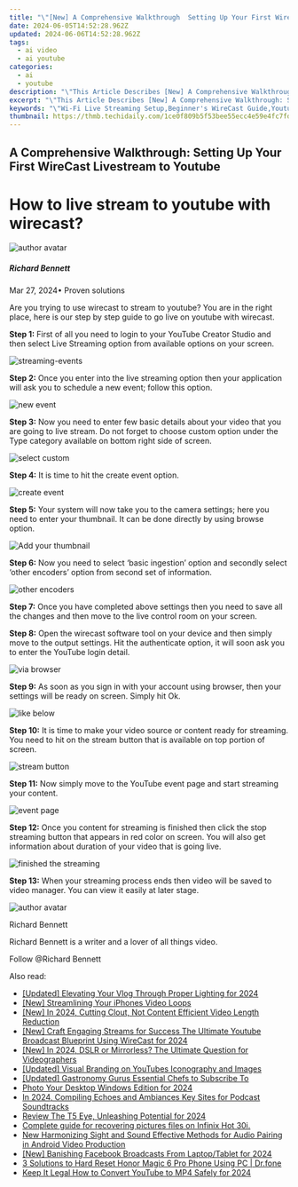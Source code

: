 ```yaml
---
title: "\"[New] A Comprehensive Walkthrough  Setting Up Your First WireCast Livestream to Youtube for 2024\""
date: 2024-06-05T14:52:28.962Z
updated: 2024-06-06T14:52:28.962Z
tags:
  - ai video
  - ai youtube
categories:
  - ai
  - youtube
description: "\"This Article Describes [New] A Comprehensive Walkthrough: Setting Up Your First WireCast Livestream to Youtube for 2024\""
excerpt: "\"This Article Describes [New] A Comprehensive Walkthrough: Setting Up Your First WireCast Livestream to Youtube for 2024\""
keywords: "\"Wi-Fi Live Streaming Setup,Beginner's WireCast Guide,Youtube Live Broadcasting,Initial Livestream Configuration,First-Time WireCast YouTube,Stream to YouTube Easy Steps,Starting WireCast on Youtube\""
thumbnail: https://thmb.techidaily.com/1ce0f809b5f53bee55ecc4e59e4fc7fd703e674d56363d25b6490a7057e74118.jpg
---
```


## A Comprehensive Walkthrough: Setting Up Your First WireCast Livestream to Youtube

# How to live stream to youtube with wirecast?

![author avatar](https://images.wondershare.com/filmora/article-images/richard-bennett.jpg)

##### Richard Bennett

 Mar 27, 2024• Proven solutions

 Are you trying to use wirecast to stream to youtube? You are in the right place, here is our step by step guide to go live on youtube with wirecast.

**Step 1:** First of all you need to login to your YouTube Creator Studio and then select Live Streaming option from available options on your screen.

![streaming-events ](https://images.wondershare.com/filmora/article-images/streaming-events.jpg)

**Step 2:** Once you enter into the live streaming option then your application will ask you to schedule a new event; follow this option.

![new event ](https://images.wondershare.com/filmora/article-images/new-event.jpg)

**Step 3:** Now you need to enter few basic details about your video that you are going to live stream. Do not forget to choose custom option under the Type category available on bottom right side of screen.

![ select custom](https://images.wondershare.com/filmora/article-images/select-custom.jpg)

**Step 4:** It is time to hit the create event option.

![create event ](https://images.wondershare.com/filmora/article-images/create-event.jpg)

**Step 5:** Your system will now take you to the camera settings; here you need to enter your thumbnail. It can be done directly by using browse option.

![ Add your thumbnail](https://images.wondershare.com/filmora/article-images/add-your-thumbnail.jpg)

**Step 6:** Now you need to select ‘basic ingestion’ option and secondly select ‘other encoders’ option from second set of information.

![ other encoders](https://images.wondershare.com/filmora/article-images/other-encoders.jpg)

**Step 7:** Once you have completed above settings then you need to save all the changes and then move to the live control room on your screen.

**Step 8:** Open the wirecast software tool on your device and then simply move to the output settings. Hit the authenticate option, it will soon ask you to enter the YouTube login detail.

![via browser ](https://images.wondershare.com/filmora/article-images/via-browser.jpg)

**Step 9:** As soon as you sign in with your account using browser, then your settings will be ready on screen. Simply hit Ok.

![ like below ](https://images.wondershare.com/filmora/article-images/like-below.jpg)

**Step 10:** It is time to make your video source or content ready for streaming. You need to hit on the stream button that is available on top portion of screen.

![ stream button](https://images.wondershare.com/filmora/article-images/stream-button.jpg)

**Step 11:** Now simply move to the YouTube event page and start streaming your content.

![event page ](https://images.wondershare.com/filmora/article-images/event-page.jpg)

**Step 12:** Once you content for streaming is finished then click the stop streaming button that appears in red color on screen. You will also get information about duration of your video that is going live.

![finished the streaming ](https://images.wondershare.com/filmora/article-images/finished-the-streaming.jpg)

**Step 13:** When your streaming process ends then video will be saved to video manager. You can view it easily at later stage.

![author avatar](https://images.wondershare.com/filmora/article-images/richard-bennett.jpg)

Richard Bennett

Richard Bennett is a writer and a lover of all things video.

Follow @Richard Bennett

<span class="atpl-alsoreadstyle">Also read:</span>
<div><ul>
<li><a href="https://facebook-video-share.techidaily.com/updated-elevating-your-vlog-through-proper-lighting-for-2024/"><u>[Updated] Elevating Your Vlog Through Proper Lighting for 2024</u></a></li>
<li><a href="https://facebook-video-share.techidaily.com/new-streamlining-your-iphones-video-loops/"><u>[New] Streamlining Your iPhones Video Loops</u></a></li>
<li><a href="https://facebook-video-share.techidaily.com/new-in-2024-cutting-clout-not-content-efficient-video-length-reduction/"><u>[New] In 2024, Cutting Clout, Not Content  Efficient Video Length Reduction</u></a></li>
<li><a href="https://facebook-video-share.techidaily.com/new-craft-engaging-streams-for-success-the-ultimate-youtube-broadcast-blueprint-using-wirecast-for-2024/"><u>[New] Craft Engaging Streams for Success  The Ultimate Youtube Broadcast Blueprint Using WireCast for 2024</u></a></li>
<li><a href="https://facebook-video-share.techidaily.com/new-in-2024-dslr-or-mirrorless-the-ultimate-question-for-videographers/"><u>[New] In 2024, DSLR or Mirrorless? The Ultimate Question for Videographers</u></a></li>
<li><a href="https://facebook-video-share.techidaily.com/updated-visual-branding-on-youtubes-iconography-and-images/"><u>[Updated] Visual Branding on YouTubes  Iconography and Images</u></a></li>
<li><a href="https://facebook-video-share.techidaily.com/updated-gastronomy-gurus-essential-chefs-to-subscribe-to/"><u>[Updated] Gastronomy Gurus  Essential Chefs to Subscribe To</u></a></li>
<li><a href="https://screen-mirroring-recording.techidaily.com/photo-your-desktop-windows-edition-for-2024/"><u>Photo Your Desktop  Windows Edition for 2024</u></a></li>
<li><a href="https://sound-optimizing.techidaily.com/in-2024-compiling-echoes-and-ambiances-key-sites-for-podcast-soundtracks/"><u>In 2024, Compiling Echoes and Ambiances Key Sites for Podcast Soundtracks</u></a></li>
<li><a href="https://extra-support.techidaily.com/review-the-t5-eye-unleashing-potential-for-2024/"><u>Review  The T5 Eye, Unleashing Potential for 2024</u></a></li>
<li><a href="https://phone-solutions.techidaily.com/complete-guide-for-recovering-pictures-files-on-infinix-hot-30i-by-fonelab-android-recover-pictures/"><u>Complete guide for recovering pictures files on Infinix Hot 30i.</u></a></li>
<li><a href="https://sound-tweaking.techidaily.com/new-harmonizing-sight-and-sound-effective-methods-for-audio-pairing-in-android-video-production/"><u>New Harmonizing Sight and Sound Effective Methods for Audio Pairing in Android Video Production</u></a></li>
<li><a href="https://facebook-clips.techidaily.com/new-banishing-facebook-broadcasts-from-laptoptablet-for-2024/"><u>[New] Banishing Facebook Broadcasts From Laptop/Tablet for 2024</u></a></li>
<li><a href="https://phone-solutions.techidaily.com/3-solutions-to-hard-reset-honor-magic-6-pro-phone-using-pc-drfone-by-drfone-reset-android-reset-android/"><u>3 Solutions to Hard Reset Honor Magic 6 Pro Phone Using PC | Dr.fone</u></a></li>
<li><a href="https://youtube-stream.techidaily.com/keep-it-legal-how-to-convert-youtube-to-mp4-safely-for-2024/"><u>Keep It Legal  How to Convert YouTube to MP4 Safely for 2024</u></a></li>
</ul></div>

<ins class="adsbygoogle"
      style="display:block"
      data-ad-client="ca-pub-7571918770474297"
      data-ad-slot="8358498916"
      data-ad-format="auto"
      data-full-width-responsive="true"></ins>
